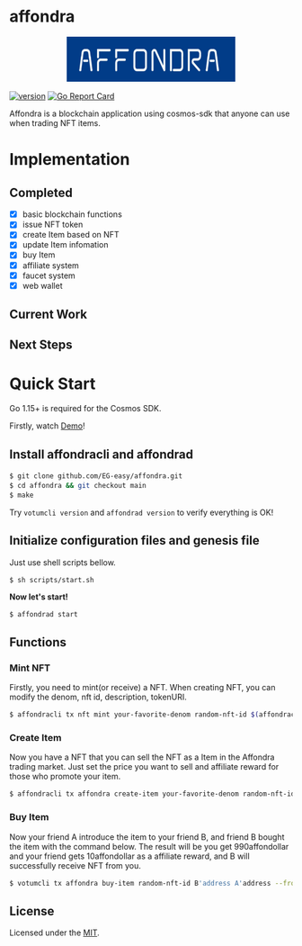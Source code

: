# affondra

<p align="center">
  <img src="./affondra-logo.jpg" width="300">
</p>

[![version](https://img.shields.io/github/v/tag/EG-easy/affondra)](https://github.com/EG-easy/affondra/releases/latest)
[![Go Report Card](https://goreportcard.com/badge/github.com/EG-easy/affondra)](https://goreportcard.com/report/github.com/EG-easy/affondra)

Affondra is a blockchain application using cosmos-sdk that anyone can use when trading NFT items.

# Implementation
## Completed
- [x] basic blockchain functions
- [x] issue NFT token
- [x] create Item based on NFT
- [x] update Item infomation
- [x] buy Item
- [x] affiliate system
- [x] faucet system
- [x] web wallet

## Current Work

## Next Steps

# Quick Start
Go 1.15+ is required for the Cosmos SDK.

Firstly, watch [Demo]()!

## Install affondracli and affondrad

```bash
$ git clone github.com/EG-easy/affondra.git
$ cd affondra && git checkout main
$ make
```

Try `votumcli version` and `affondrad version` to verify everything is OK!

## **Initialize configuration files and genesis file**

Just use shell scripts bellow.
```
$ sh scripts/start.sh
```

**Now let's start!**
```bash
$ affondrad start
```

## Functions

### Mint NFT
Firstly, you need to mint(or receive) a NFT.
When creating NFT, you can modify the denom, nft id, description, tokenURI.

```bash
$ affondracli tx nft mint your-favorite-denom random-nft-id $(affondracli keys show -a user1) --tokenURI http://metadata.com --from user1 -y
```

### Create Item
Now you have a NFT that you can sell the NFT as a Item in the Affondra trading market. Just set the price you want to sell and affiliate reward for those who promote your item.

```bash
$ affondracli tx affondra create-item your-favorite-denom random-nft-id 1000affondollar 10affondollar This item is Awesome! true --from=user1 -y
```

### Buy Item
Now your friend A introduce the item to your friend B, and friend B bought the item with the command below. The result will be you get
990affondollar and your friend gets 10affondollar as a affiliate reward, and B will successfully receive NFT from you.
```bash
$ votumcli tx affondra buy-item random-nft-id B'address A'address --from B -y
```

## License
Licensed under the [MIT](LICENSE).

